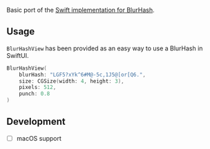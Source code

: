 Basic port of the [Swift implementation for BlurHash](https://github.com/woltapp/blurhash/tree/master/Swift/BlurHashKit).

## Usage

`BlurHashView` has been provided as an easy way to use a BlurHash in SwiftUI.

```swift
BlurHashView(
    blurHash: "LGF5?xYk^6#M@-5c,1J5@[or[Q6.",
    size: CGSize(width: 4, height: 3),
    pixels: 512,
    punch: 0.8
)
```

## Development
- [ ] macOS support
